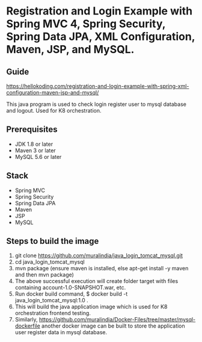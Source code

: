 # Registration and Login Example with Spring MVC 4, Spring Security, Spring Data JPA, XML Configuration, Maven, JSP, and MySQL.

## Guide
https://hellokoding.com/registration-and-login-example-with-spring-xml-configuration-maven-jsp-and-mysql/

This java program is used to check login register user to mysql database and logout. Used for K8 orchestration.

## Prerequisites
- JDK 1.8 or later
- Maven 3 or later
- MySQL 5.6 or later

## Stack
- Spring MVC
- Spring Security
- Spring Data JPA
- Maven
- JSP
- MySQL

## Steps to build the image
1. git clone https://github.com/muralindia/java_login_tomcat_mysql.git
2. cd java_login_tomcat_mysql
3. mvn package    (ensure maven is installed, else apt-get install -y maven and then mvn package)
4. The above successful execution will create folder target with files containing account-1.0-SNAPSHOT.war, etc.
5. Run docker build command,
  $ docker build -t java_login_tomcat_mysql:1.0 .
6. This will build the java application image which is used for K8 orchestration frontend testing.
7. Similarly, https://github.com/muralindia/Docker-Files/tree/master/mysql-dockerfile another docker image can be built to store the application user register data in mysql database.
 
 

  
